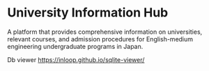 # University Information Hub
A platform that provides comprehensive information on universities, relevant courses, and admission procedures for English-medium engineering undergraduate programs in Japan.

Db viewer
https://inloop.github.io/sqlite-viewer/
